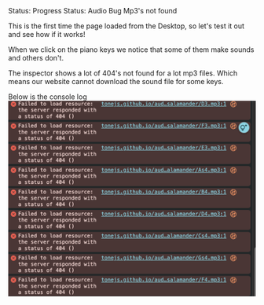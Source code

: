<div class="tag-center">
    <span class="tag progress">Status: Progress</span>
    <span class="tag broken">Status: Audio Bug</span>
      <span class="tag needs-fix ">Mp3's not found</span>

</div>

This is the first time the page loaded from the Desktop, so let's test it out and see how if it works!

When we click on the piano keys we notice that some of them make sounds and others don't.

The inspector shows a lot of 404's not found for a lot mp3 files.  Which means our website cannot download the sound file for some keys.

Below is the console log
![Inspector](3/assets/notfound.png)
